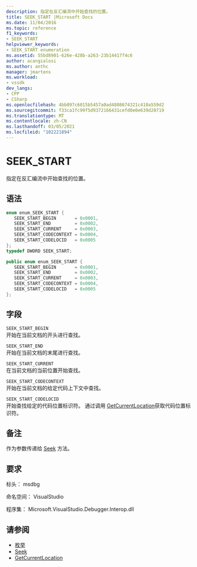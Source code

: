```yaml
---
description: 指定在反汇编流中开始查找的位置。
title: SEEK_START |Microsoft Docs
ms.date: 11/04/2016
ms.topic: reference
f1_keywords:
- SEEK_START
helpviewer_keywords:
- SEEK_START enumeration
ms.assetid: 55bd8901-626e-428b-a263-23b14417f4c6
author: acangialosi
ms.author: anthc
manager: jmartens
ms.workload:
- vssdk
dev_langs:
- CPP
- CSharp
ms.openlocfilehash: 4bb097c6015b5457a0ad4808674321c410a559d2
ms.sourcegitcommit: f33ca1fc99f5d9372166431cefd0e0e639d20719
ms.translationtype: MT
ms.contentlocale: zh-CN
ms.lasthandoff: 03/05/2021
ms.locfileid: "102221894"
---
```

# <a name="seek_start"></a>SEEK_START
指定在反汇编流中开始查找的位置。

## <a name="syntax"></a>语法

```cpp
enum enum_SEEK_START { 
   SEEK_START_BEGIN       = 0x0001,
   SEEK_START_END         = 0x0002,
   SEEK_START_CURRENT     = 0x0003,
   SEEK_START_CODECONTEXT = 0x0004,
   SEEK_START_CODELOCID   = 0x0005
};
typedef DWORD SEEK_START;
```

```csharp
public enum enum_SEEK_START { 
   SEEK_START_BEGIN       = 0x0001,
   SEEK_START_END         = 0x0002,
   SEEK_START_CURRENT     = 0x0003,
   SEEK_START_CODECONTEXT = 0x0004,
   SEEK_START_CODELOCID   = 0x0005
};
```

## <a name="fields"></a>字段
 `SEEK_START_BEGIN`\
 开始在当前文档的开头进行查找。

 `SEEK_START_END`\
 开始在当前文档的末尾进行查找。

 `SEEK_START_CURRENT`\
 在当前文档的当前位置开始查找。

 `SEEK_START_CODECONTEXT`\
 开始在当前文档的给定代码上下文中查找。

 `SEEK_START_CODELOCID`\
 开始查找给定的代码位置标识符。 通过调用 [GetCurrentLocation](../../../extensibility/debugger/reference/idebugdisassemblystream2-getcurrentlocation.md)获取代码位置标识符。

## <a name="remarks"></a>备注
 作为参数传递给 [Seek](../../../extensibility/debugger/reference/idebugdisassemblystream2-seek.md) 方法。

## <a name="requirements"></a>要求
 标头： msdbg

 命名空间： VisualStudio

 程序集： Microsoft.VisualStudio.Debugger.Interop.dll

## <a name="see-also"></a>请参阅
- [枚举](../../../extensibility/debugger/reference/enumerations-visual-studio-debugging.md)
- [Seek](../../../extensibility/debugger/reference/idebugdisassemblystream2-seek.md)
- [GetCurrentLocation](../../../extensibility/debugger/reference/idebugdisassemblystream2-getcurrentlocation.md)
